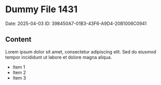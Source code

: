 # Dummy File 1431

Date: 2025-04-03
ID: 398450A7-01B3-43F6-A9D4-20B1006C0941

## Content

Lorem ipsum dolor sit amet, consectetur adipiscing elit.
Sed do eiusmod tempor incididunt ut labore et dolore magna aliqua.

* Item 1
* Item 2
* Item 3

